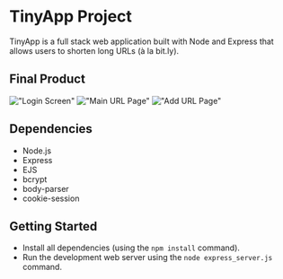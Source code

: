 # TinyApp Project

TinyApp is a full stack web application built with Node and Express that allows users to shorten long URLs (à la bit.ly).

## Final Product

!["Login Screen"](https://github.com/JCON3DEV/tinyapp2/blob/refactor/docs/loginPage.png)
!["Main URL Page"](https://github.com/JCON3DEV/tinyapp2/blob/refactor/docs/MainURLPage.png)
!["Add URL Page"](https://github.com/JCON3DEV/tinyapp2/blob/refactor/docs/addURLPage.png)

## Dependencies

- Node.js
- Express
- EJS
- bcrypt
- body-parser
- cookie-session

## Getting Started

- Install all dependencies (using the `npm install` command).
- Run the development web server using the `node express_server.js` command.
